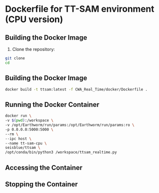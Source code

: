# Dockerfile for TT-SAM environment (CPU version)

## Building the Docker Image

1. Clone the repository:
```sh
git clone 
cd 
```

## Building the Docker Image

```bash
docker build -t ttsam:latest -f CWA_Real_Time/docker/Dockerfile .
```

## Running the Docker Container

```bash
docker run \
-v $(pwd):/workspace \
-v /opt/Earthworm/run/params:/opt/Earthworm/run/params:ro \
-p 0.0.0.0:5000:5000 \
--rm \
--ipc host \
--name tt-sam-cpu \
seisblue/ttsam \
/opt/conda/bin/python3 /workspace/ttsam_realtime.py
```
## Accessing the Container


## Stopping the Container



